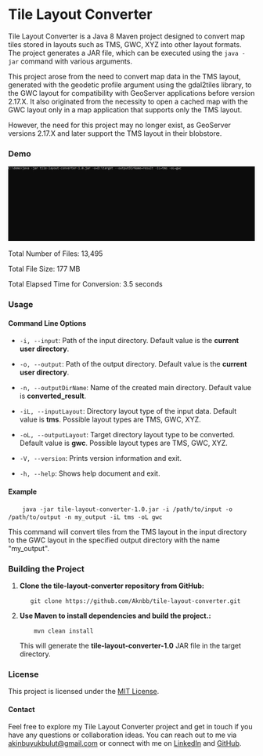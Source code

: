 # Tile Layout Converter

Tile Layout Converter is a Java 8 Maven project designed to convert map tiles stored in layouts such as TMS, GWC, XYZ into other layout formats. The project generates a JAR file, which can be executed using the `java -jar` command with various arguments.

This project arose from the need to convert map data in the TMS layout, generated with the geodetic profile argument using the gdal2tiles library, to the GWC layout for compatibility with GeoServer applications before version 2.17.X. It also originated from the necessity to open a cached map with the GWC layout only in a map application that supports only the TMS layout.

However, the need for this project may no longer exist, as GeoServer versions 2.17.X and later support the TMS layout in their blobstore.

### Demo

![Demo](docs/demo.webp)

Total Number of Files: 13,495

Total File Size: 177 MB

Total Elapsed Time for Conversion: 3.5 seconds

### Usage

#### Command Line Options

- `-i, --input`: Path of the input directory. Default value is the **current user directory**.

- `-o, --output`: Path of the output directory. Default value is the **current user directory**.

- `-n, --outputDirName`: Name of the created main directory. Default value is **converted_result**.

- `-iL, --inputLayout`: Directory layout type of the input data. Default value is **tms**. Possible layout types are TMS, GWC, XYZ.

- `-oL, --outputLayout`: Target directory layout type to be converted. Default value is **gwc**. Possible layout types are TMS, GWC, XYZ.

- `-V, --version`: Prints version information and exit.

- `-h, --help`: Shows help document and exit.

#### Example

```
    java -jar tile-layout-converter-1.0.jar -i /path/to/input -o /path/to/output -n my_output -iL tms -oL gwc
```
This command will convert tiles from the TMS layout in the input directory to the GWC layout in the specified output directory with the name "my_output".

### Building the Project

1. **Clone the tile-layout-converter repository from GitHub:**

    ```
       git clone https://github.com/Aknbb/tile-layout-converter.git
    ```
   
2. **Use Maven to install dependencies and build the project.:**

    ```
        mvn clean install
    ```

    This will generate the **tile-layout-converter-1.0** JAR file in the target directory.

### License

This project is licensed under the [MIT License](LICENSE).

#### Contact
Feel free to explore my Tile Layout Converter project and get in touch if you have any questions or collaboration ideas. You can reach out to me via [akinbuyukbulut@gmail.com](mailto:akinbuyukbulut@gmail.com) or connect with me on [LinkedIn](https://www.linkedin.com/in/akinbuyukbulut/) and [GitHub](https://github.com/Aknbb).